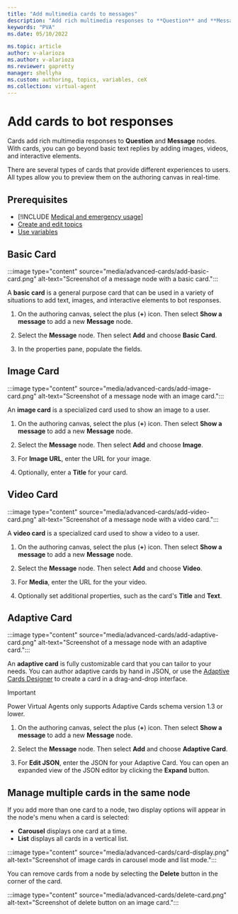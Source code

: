 ```yaml
---
title: "Add multimedia cards to messages"
description: "Add rich multimedia responses to **Question** and **Message** nodes."
keywords: "PVA"
ms.date: 05/10/2022

ms.topic: article
author: v-alarioza
ms.author: v-alarioza
ms.reviewer: gapretty
manager: shellyha
ms.custom: authoring, topics, variables, ceX
ms.collection: virtual-agent
---
```


# Add cards to bot responses

Cards add rich multimedia responses to **Question** and **Message** nodes. With cards, you can go beyond basic text replies by adding images, videos, and interactive elements.

There are several types of cards that provide different experiences to users. All types allow you to preview them on the authoring canvas in real-time.

## Prerequisites

- [!INCLUDE [Medical and emergency usage](includes/pva-usage-limitations.md)]
- [Create and edit topics](authoring-create-edit-topics.md)
- [Use variables](authoring-variables.md)

## Basic Card

:::image type="content" source="media/advanced-cards/add-basic-card.png" alt-text="Screenshot of a message node with a basic card.":::

A **basic card** is a general purpose card that can be used in a variety of situations to add text, images, and interactive elements to bot responses.

1. On the authoring canvas, select the plus (**+**) icon. Then select **Show a message** to add a new **Message** node.

1. Select the **Message** node. Then select **Add** and choose **Basic Card**.

1. In the properties pane, populate the fields.

## Image Card

:::image type="content" source="media/advanced-cards/add-image-card.png" alt-text="Screenshot of a message node with an image card.":::

An **image card** is a specialized card used to show an image to a user.

1. On the authoring canvas, select the plus (**+**) icon. Then select **Show a message** to add a new **Message** node.

1. Select the **Message** node. Then select **Add** and choose **Image**.

1. For **Image URL**, enter the URL for your image.

1. Optionally, enter a **Title** for your card.

## Video Card

:::image type="content" source="media/advanced-cards/add-video-card.png" alt-text="Screenshot of a message node with a video card.":::

A **video card** is a specialized card used to show a video to a user.

1. On the authoring canvas, select the plus (**+**) icon. Then select **Show a message** to add a new **Message** node.

1. Select the **Message** node. Then select **Add** and choose **Video**.

1. For **Media**, enter the URL for the your video.

1. Optionally set additional properties, such as the card's **Title** and **Text**.

## Adaptive Card

:::image type="content" source="media/advanced-cards/add-adaptive-card.png" alt-text="Screenshot of a message node with an adaptive card.":::

An **adaptive card** is fully customizable card that you can tailor to your needs. You can author adaptive cards by hand in JSON, or use the [Adaptive Cards Designer](https://adaptivecards.io/designer/) to create a card in a drag-and-drop interface.

> [!IMPORTANT]
> Power Virtual Agents only supports Adaptive Cards schema version 1.3 or lower.

1. On the authoring canvas, select the plus (**+**) icon. Then select **Show a message** to add a new **Message** node.

1. Select the **Message** node. Then select **Add** and choose **Adaptive Card**.

1. For **Edit JSON**, enter the JSON for your Adaptive Card. You can open an expanded view of the JSON editor by clicking the **Expand** button.

## Manage multiple cards in the same node

If you add more than one card to a node, two display options will appear in the node's menu when a card is selected:

- **Carousel** displays one card at a time.
- **List** displays all cards in a vertical list.

:::image type="content" source="media/advanced-cards/card-display.png" alt-text="Screenshot of image cards in carousel mode and list mode.":::

You can remove cards from a node by selecting the **Delete** button in the corner of the card.

:::image type="content" source="media/advanced-cards/delete-card.png" alt-text="Screenshot of delete button on an image card.":::
